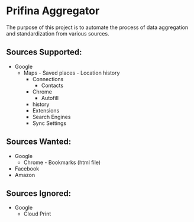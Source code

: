 # Prifina Aggregator

The purpose of this project is to automate the process of data aggregation and standardization from various sources.

## Sources Supported:
- Google
    - Maps
		  - Saved places
			- Location history
		- Connections
		  - Contacts
		- Chrome
		  - Autofill
      - history
      - Extensions
      - Search Engines
      - Sync Settings 

## Sources Wanted:
- Google
    - Chrome
		  - Bookmarks (html file)
- Facebook
- Amazon

## Sources Ignored:
- Google
    - Cloud Print